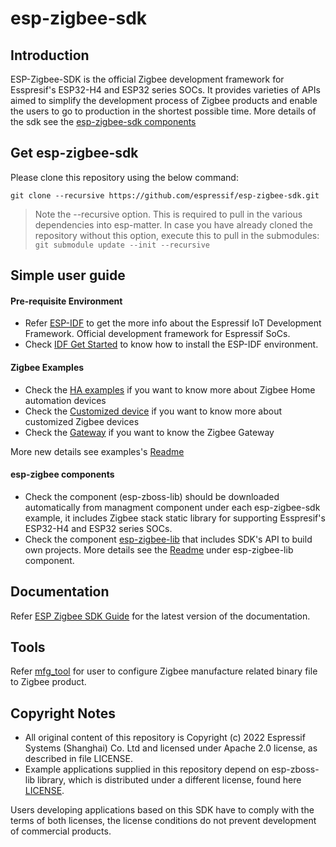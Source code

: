 # esp-zigbee-sdk

## Introduction  
  
ESP-Zigbee-SDK is the official Zigbee development framework for Esspresif's ESP32-H4 and ESP32 series SOCs. It provides varieties of APIs aimed to simplify the development process of Zigbee products and enable the users to go to production in the shortest possible time. More details of the sdk see the [esp-zigbee-sdk components](components/esp-zigbee-lib/)

## Get esp-zigbee-sdk  

Please clone this repository using the below command:

```
git clone --recursive https://github.com/espressif/esp-zigbee-sdk.git
```

> Note the --recursive option. This is required to pull in the various dependencies into esp-matter. In case you have already cloned the repository without this option, execute this to pull in the submodules: `git submodule update --init --recursive`  

## Simple user guide  

#### Pre-requisite Environment  
- Refer [ESP-IDF](https://github.com/espressif/esp-idf) to get the more info about the Espressif IoT Development Framework. Official development framework for Espressif SoCs.  
- Check [IDF Get Started](https://docs.espressif.com/projects/esp-idf/en/latest/esp32/get-started/linux-macos-setup.html) to know how to install the ESP-IDF environment.

#### Zigbee Examples
- Check the [HA examples](examples/esp_zigbee_HA_sample) if you want to know more about Zigbee Home automation devices  
- Check the [Customized device](examples/esp_zigbee_customized_devices) if you want to know more about customized Zigbee devices  
- Check the [Gateway](examples/esp_zigbee_gateway) if you want to know the Zigbee Gateway  

More new details see examples's [Readme](examples/README.md)

#### esp-zigbee components
- Check the component (esp-zboss-lib) should be downloaded automatically from managment component under each esp-zigbee-sdk example, it includes Zigbee stack static library for supporting Esspresif's ESP32-H4 and ESP32 series SOCs.
- Check the component [esp-zigbee-lib](components/esp-zigbee-lib/) that includes SDK's API to build own projects. More details see the [Readme](components/esp-zigbee-lib/README.md) under esp-zigbee-lib component.

## Documentation  

Refer [ESP Zigbee SDK Guide](https://docs.espressif.com/projects/esp-zigbee-sdk/en/latest) for the latest version of the documentation.  

## Tools

Refer [mfg_tool](tools/mfg_tool/README.md) for user to configure Zigbee manufacture related binary file to Zigbee product.

## Copyright Notes

- All original content of this repository is Copyright (c) 2022 Espressif Systems (Shanghai) Co. Ltd and licensed under Apache 2.0 license, as described in file LICENSE.
- Example applications supplied in this repository depend on esp-zboss-lib library, which is distributed under a different license, found here [LICENSE](https://github.com/espressif/esp-zboss-lib/blob/master/LICENSE).

Users developing applications based on this SDK have to comply with the terms of both licenses, the license conditions do not prevent development of commercial products.

